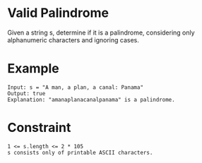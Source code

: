 # Valid Palindrome

Given a string s, determine if it is a palindrome, considering only alphanumeric characters and ignoring cases.

# Example

```
Input: s = "A man, a plan, a canal: Panama"
Output: true
Explanation: "amanaplanacanalpanama" is a palindrome.
```

# Constraint

```
1 <= s.length <= 2 * 105
s consists only of printable ASCII characters.
```